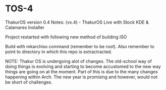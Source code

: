 # TOS-4

ThakurOS version 0.4
Notes: (vx.4) - ThakurOS Live with Stock KDE & Calamares Installer

Project restarted with following new method of building ISO

Build with mkarchiso command (remember to be root). Also remember to point to directory in which this repo is extractracted.  


NOTE: Thakur OS is undergoing alot of changes. The old-school way of doing things is evolving and starting to become accustomed to the new way things are going on at the moment. Part of this is due to the many changes happening within Arch. The new year is promising and however, would not be short of challenges.
